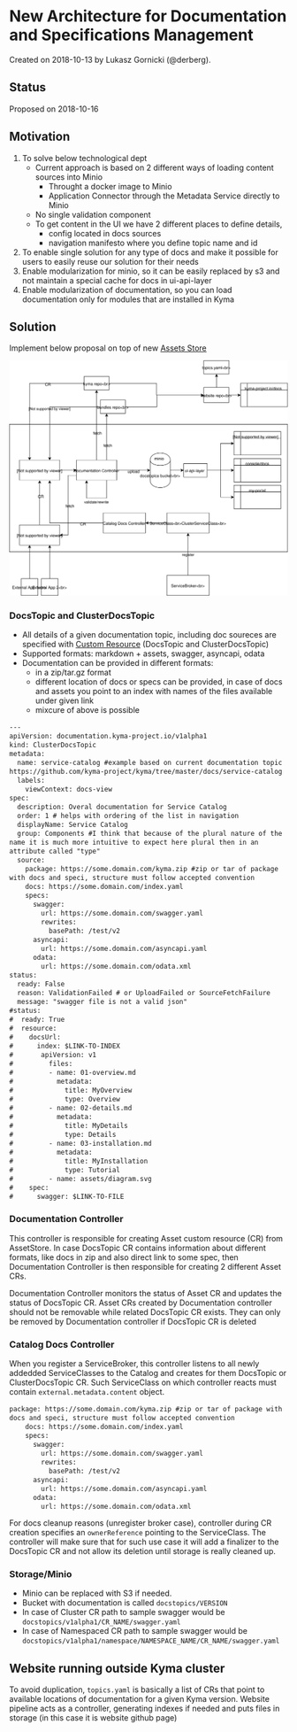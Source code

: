 # New Architecture for Documentation and Specifications Management

Created on 2018-10-13 by Lukasz Gornicki (@derberg).

## Status

Proposed on 2018-10-16

## Motivation

1. To solve below technological dept
   - Current approach is based on 2 different ways of loading content sources into Minio
     - Throught a docker image to Minio
     - Application Connector through the Metadata Service directly to Minio
   - No single validation component
   - To get content in the UI we have 2 different places to define details, 
     - config located in docs sources
     - navigation manifesto where you define topic name and id
2. To enable single solution for any type of docs and make it possible for users to easily reuse our solution for their needs
3. Enable modularization for minio, so it can be easily replaced by s3 and not maintain a special cache for docs in ui-api-layer
4. Enable modularization of documentation, so you can load documentation only for modules that are installed in Kyma

## Solution

Implement below proposal on top of new [Assets Store](https://github.com/kyma-project/community/blob/master/sig-and-wg/sig-core/proposals/asset-store-proposal.md)

![](assets/main-arch.svg)

### DocsTopic and ClusterDocsTopic
- All details of a given documentation topic, including doc soureces are specified with [Custom Resource](/assets/doc-topic-crd-and-example.yaml) (DocsTopic and ClusterDocsTopic)
- Supported formats: markdown + assets, swagger, asyncapi, odata
- Documentation can be provided in different formats:
  - in a zip/tar.gz format
  - different location of docs or specs can be provided, in case of docs and assets you point to an index with names of the files available under given link
  - mixcure of above is possible

```
---
apiVersion: documentation.kyma-project.io/v1alpha1
kind: ClusterDocsTopic
metadata:
  name: service-catalog #example based on current documentation topic https://github.com/kyma-project/kyma/tree/master/docs/service-catalog
  labels:
    viewContext: docs-view
spec:
  description: Overal documentation for Service Catalog
  order: 1 # helps with ordering of the list in navigation
  displayName: Service Catalog
  group: Components #I think that because of the plural nature of the name it is much more intuitive to expect here plural then in an attribute called "type"
  source:
    package: https://some.domain.com/kyma.zip #zip or tar of package with docs and speci, structure must follow accepted convention
    docs: https://some.domain.com/index.yaml
    specs:
      swagger: 
        url: https://some.domain.com/swagger.yaml
        rewrites: 
          basePath: /test/v2
      asyncapi: 
        url: https://some.domain.com/asyncapi.yaml
      odata: 
        url: https://some.domain.com/odata.xml
status:
  ready: False
  reason: ValidationFailed # or UploadFailed or SourceFetchFailure
  message: "swagger file is not a valid json"
#status:
#  ready: True
#  resource:
#    docsUrl: 
#      index: $LINK-TO-INDEX
#       apiVersion: v1
#         files:
#         - name: 01-overview.md
#           metadata:
#             title: MyOverview
#             type: Overview
#         - name: 02-details.md
#           metadata:
#             title: MyDetails
#             type: Details
#         - name: 03-installation.md
#           metadata:
#             title: MyInstallation
#             type: Tutorial
#         - name: assets/diagram.svg
#    spec:
#      swagger: $LINK-TO-FILE
```

### Documentation Controller

This controller is responsible for creating Asset custom resource (CR) from AssetStore. In case DocsTopic CR contains information about different formats, like docs in zip and also direct link to some spec, then Documentation Controller is then responsible for creating 2 different Asset CRs.

Documentation Controller monitors the status of Asset CR and updates the status of DocsTopic CR. 
Asset CRs created by Documentation controller should not be removable while related DocsTopic CR exists. They can only be removed by Documentation controller if DocsTopic CR is deleted

### Catalog Docs Controller

When you register a ServiceBroker, this controller listens to all newly addedded ServiceClasses to the Catalog and creates for them DocsTopic or ClusterDocsTopic CR. Such ServiceClass on which controller reacts must contain `external.metadata.content` object.

```
package: https://some.domain.com/kyma.zip #zip or tar of package with docs and speci, structure must follow accepted convention
    docs: https://some.domain.com/index.yaml
    specs:
      swagger: 
        url: https://some.domain.com/swagger.yaml
        rewrites: 
          basePath: /test/v2
      asyncapi: 
        url: https://some.domain.com/asyncapi.yaml
      odata: 
        url: https://some.domain.com/odata.xml
```

For docs cleanup reasons (unregister broker case), controller during CR creation specifies an `ownerReference` pointing to the ServiceClass. The controller will make sure that for such use case it will add a finalizer to the DocsTopic CR and not allow its deletion until storage is really cleaned up.

### Storage/Minio

- Minio can be replaced with S3 if needed.
- Bucket with documentation is called `docstopics/VERSION`
- In case of Cluster CR path to sample swagger would be `docstopics/v1alpha1/CR_NAME/swagger.yaml`
- In case of Namespaced CR path to sample swagger would be `docstopics/v1alpha1/namespace/NAMESPACE_NAME/CR_NAME/swagger.yaml`

## Website running outside Kyma cluster

To avoid duplication, `topics.yaml` is basically a list of CRs that point to available locations of documentation for a given Kyma version. Website pipeline acts as a controller, generating indexes if needed and puts files in storage (in this case it is website github page)
